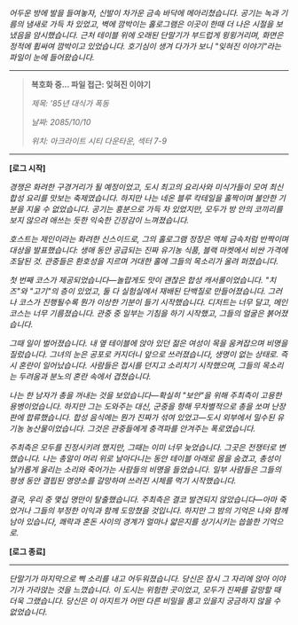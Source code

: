 _어두운 방에 발을 들여놓자, 신발이 차가운 금속 바닥에 메아리쳤습니다. 공기는 녹과 기름의 냄새로 가득 차 있었고, 벽에 깜박이는 홀로그램은 이곳이 한때 더 나은 시절을 보냈음을 암시했습니다. 근처 테이블 위에 오래된 단말기가 부드럽게 윙윙거리며, 화면은 정적에 휩싸여 깜박이고 있었습니다. 호기심이 생겨 다가가 보니 "잊혀진 이야기"라는 파일이 눈에 들어왔습니다._

---

> **복호화 중... 파일 접근: 잊혀진 이야기**
>
> _제목: '85년 대식가 폭동_
>
> _날짜: 2085/10/10_
>
> _위치: 아크라이트 시티 다운타운, 섹터 7-9_

---

**[로그 시작]**

_경쟁은 화려한 구경거리가 될 예정이었고, 도시 최고의 요리사와 미식가들이 모여 최신 합성 요리를 맛보는 축제였습니다. 하지만 나는 네온 블루 칵테일을 홀짝이며 불안한 기분을 지울 수 없었습니다. 공기는 흥분으로 가득 차 있었지만, 모두가 방 안의 코끼리를 보지 않으려 애쓰는 듯한 익숙한 긴장감이 느껴졌습니다._

_호스트는 제인이라는 화려한 신스이드로, 그의 홀로그램 정장은 액체 금속처럼 반짝이며 대상을 발표했습니다: 생애 동안 공급되는 진짜 유기농 식품, 블랙 마켓에서 비싼 가격에 조달된 것. 관중들은 환호성을 지르며 거대한 홀에 그들의 목소리가 울려 퍼졌습니다._

_첫 번째 코스가 제공되었습니다—놀랍게도 맛이 괜찮은 합성 캐서롤이었습니다. "치즈"와 "고기"의 층이 있었고, 둘 다 실험실에서 재배된 단백질로 만들어졌습니다. 그러나 코스가 진행될수록 뭔가 이상한 기분이 들기 시작했습니다. 디저트는 너무 달고, 메인 코스는 너무 기름졌습니다. 관중 중 일부는 기침을 하기 시작했고, 그들의 얼굴은 붉어졌습니다._

_그때 일이 벌어졌습니다. 내 옆 테이블에 앉아 있던 젊은 여성이 목을 움켜잡으며 비명을 질렀습니다. 그녀의 눈은 공포로 커지더니 앞으로 쓰러졌습니다, 생명이 없는 상태로. 즉시 혼란이 일어났습니다. 사람들은 접시를 던지고 소리치기 시작했으며, 그들의 목소리는 두려움과 분노의 혼란 속에서 겹쳤습니다._

_나는 한 남자가 총을 꺼내는 것을 보았습니다—확실히 "보안"을 위해 주최측이 고용한 용병이었습니다. 하지만 그는 도와주는 대신, 군중을 향해 무차별적으로 총을 쏘며 난장판에 합류했습니다. 합성 음식에는 뭔가 진짜가 섞여 있었고—도시 외부에서 밀수된 유기농 농산물이었습니다. 그것은 관중들에게 충격파를 안겨주는 폭로였습니다._

_주최측은 모두를 진정시키려 했지만, 그때는 이미 너무 늦었습니다. 그곳은 전쟁터로 변했습니다. 나는 총알이 머리 위로 날아다니는 동안 테이블 아래로 몸을 숨겼고, 총성이 날카롭게 울리는 소리와 죽어가는 사람들의 비명을 들었습니다. 일부 사람들은 그들의 평생 동안 결핍된 영양소를 갈망하며 쓰러진 시체를 먹기 시작했습니다._

_결국, 우리 중 몇십 명만이 탈출했습니다. 주최측은 결코 발견되지 않았습니다—아마 죽었거나 그들의 부정한 이익과 함께 도망쳤을 것입니다. 하지만 그 밤의 기억은 나와 함께 남아 있습니다, 쾌락과 혼돈 사이의 경계가 얼마나 얇은지를 상기시키는 씁쓸한 기억으로._

**[로그 종료]**

---

_단말기가 마지막으로 삑 소리를 내고 어두워졌습니다. 당신은 잠시 그 자리에 앉아 이야기가 가라앉는 것을 느꼈습니다. 이 도시는 위험한 곳이었고, 모두가 진짜를 갈망할 때 더욱 그랬습니다. 당신은 이 아지트가 어떤 다른 비밀을 품고 있을지 궁금하지 않을 수 없었습니다._
